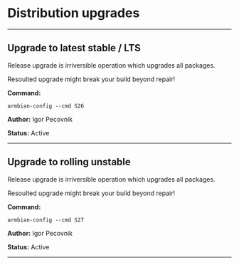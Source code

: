 # Distribution upgrades


***

## Upgrade to latest stable / LTS
Release upgrade is irriversible operation which upgrades all packages. 

Resoulted upgrade might break your build beyond repair!

**Command:** 
~~~
armbian-config --cmd S26
~~~

**Author:** Igor Pecovnik

**Status:** Active



***

## Upgrade to rolling unstable
Release upgrade is irriversible operation which upgrades all packages. 

Resoulted upgrade might break your build beyond repair!

**Command:** 
~~~
armbian-config --cmd S27
~~~

**Author:** Igor Pecovnik

**Status:** Active



***

